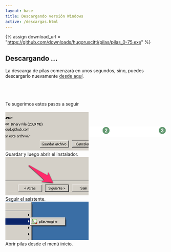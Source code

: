 ```yaml
---
layout: base 
title: Descargando versión Windows
active: /descargas.html
---
```


{% assign download_url = "https://github.com/downloads/hugoruscitti/pilas/pilas_0-75.exe" %}

## Descargando ...

La descarga de pilas comenzará en unos segundos, sino, puedes descargarlo
nuevamente <a href='{{ download_url }}'>desde aquí</a>.


<iframe src="{{ download_url }}" style="display: none"></iframe>


<div class="grid_12 alpha" style='margin-top: 5em'>
<div class='center'>Te sugerimos estos pasos a seguir</div>

<div class='center'><img style='margin-bottom: -80px' src='images/asistente.png'/></div>

  <div class="feature grid_4 alpha center small">
    <img class='borde debajo' src='images/descargas/windows_1.png'></img>
    <br/>
    Guardar y luego abrir el instalador.
  </div>

  <div class="feature grid_4 center small">
    <img class='borde debajo' src='images/descargas/windows_2.png'></img>
    <br/>
    Seguir el asistente.
  </div>

  <div class="feature grid_4 omega center small">
    <img class='borde debajo' src='images/descargas/windows_3.png'></img>
    <br/>
    Abrir pilas desde el menú inicio.
  </div>
</div>

